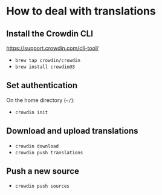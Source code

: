 # How to deal with translations

## Install the Crowdin CLI

https://support.crowdin.com/cli-tool/

- `brew tap crowdin/crowdin`
- `brew install crowdin@3`

## Set authentication

On the home directory (`~/`):

- `crowdin init`

## Download and upload translations

- `crowdin download`
- `crowdin push translations`

## Push a new source

- `crowdin push sources`